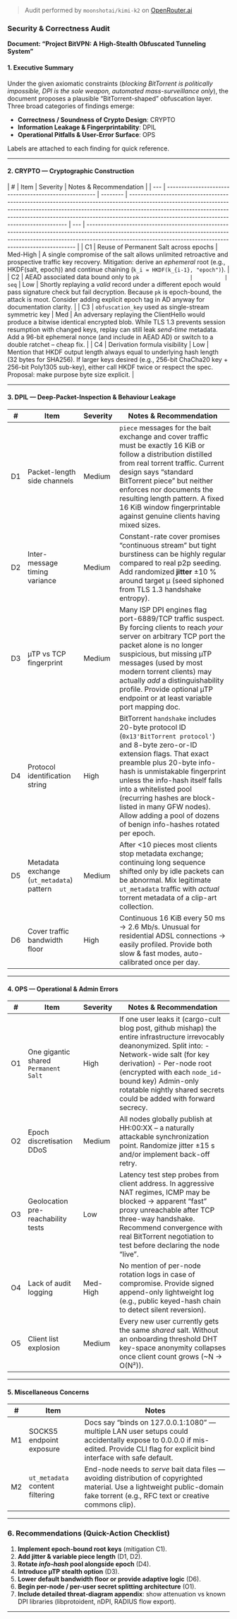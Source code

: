 > Audit performed by `moonshotai/kimi-k2` on [OpenRouter.ai](https://openrouter.ai/moonshotai/kimi-k2)

### Security & Correctness Audit

**Document: “Project BitVPN: A High-Stealth Obfuscated Tunneling System”**

#### 1. Executive Summary

Under the given axiomatic constraints (_blocking BitTorrent is politically impossible, DPI is the sole weapon, automated mass-surveillance only_), the document proposes a plausible “BitTorrent-shaped” obfuscation layer. Three broad categories of findings emerge:

- **Correctness / Soundness of Crypto Design**: CRYPTO
- **Information Leakage & Fingerprintability**: DPIL
- **Operational Pitfalls & User-Error Surface**: OPS

Labels are attached to each finding for quick reference.

---

#### 2. CRYPTO — Cryptographic Construction

| #   | Item                                                  | Severity | Notes & Recommendation                                                                                                                                                                                                                                                                             |
| --- | ----------------------------------------------------- | -------- | -------------------------------------------------------------------------------------------------------------------------------------------------------------------------------------------------------------------------------------------------------------------------------------------------- | --- | -------------------------------------------------------------------------------------------------------------------------------------------------------------------------------------------------------------------------------------- |
| C1  | Reuse of Permanent Salt across epochs                 | Med-High | A single compromise of the salt allows unlimited retroactive and prospective traffic key recovery. Mitigation: derive an _ephemeral_ root (e.g., HKDF(salt, epoch)) and continue chaining (`k_i = HKDF(k_{i-1}, "epoch")`).                                                                        |
| C2  | AEAD associated data bound only to `pk                |          | seq`                                                                                                                                                                                                                                                                                               | Low | Shortly replaying a _valid_ record under a different epoch would pass signature check but fail decryption. Because `pk` is epoch-bound, the attack is moot. Consider adding explicit epoch tag in AD anyway for documentation clarity. |
| C3  | `obfuscation_key` used as single-stream symmetric key | Med      | An adversary replaying the ClientHello would produce a bitwise identical encrypted blob. While TLS 1.3 prevents session resumption with changed keys, replay can still leak _send-time_ metadata. Add a 96-bit ephemeral nonce (and include in AEAD AD) or switch to a double ratchet – cheap fix. |
| C4  | Derivation formula visibility                         | Low      | Mention that HKDF output length always equal to underlying hash length (32 bytes for SHA256). If larger keys desired (e.g., 256-bit ChaCha20 key + 256-bit Poly1305 sub-key), either call HKDF twice or respect the spec. Proposal: make purpose byte size explicit.                               |

---

#### 3. DPIL — Deep-Packet-Inspection & Behaviour Leakage

| #   | Item                                      | Severity | Notes & Recommendation                                                                                                                                                                                                                                                                                                                                                                  |
| --- | ----------------------------------------- | -------- | --------------------------------------------------------------------------------------------------------------------------------------------------------------------------------------------------------------------------------------------------------------------------------------------------------------------------------------------------------------------------------------- |
| D1  | Packet-length side channels               | Medium   | `piece` messages for the bait exchange and cover traffic must be exactly 16 KiB or follow a distribution distilled from real torrent traffic. Current design says “standard BitTorrent piece” but neither enforces nor documents the resulting length pattern. A fixed 16 KiB window fingerprintable against genuine clients having mixed sizes.                                        |
| D2  | Inter-message timing variance             | Medium   | Constant-rate cover promises “continuous stream” but tight burstiness can be highly regular compared to real p2p seeding. Add randomized **jitter** ±10 % around target μ (seed siphoned from TLS 1.3 handshake entropy).                                                                                                                                                               |
| D3  | µTP vs TCP fingerprint                    | Medium   | Many ISP DPI engines flag port-6889/TCP traffic suspect. By forcing clients to reach _your_ server on arbitrary TCP port the packet alone is no longer suspicious, but missing µTP messages (used by most modern torrent clients) may actually _add_ a distinguishability profile. Provide optional µTP endpoint or at least variable port mapping doc.                                 |
| D4  | Protocol identification string            | High     | BitTorrent `handshake` includes 20-byte protocol ID (`0x13'BitTorrent protocol'`) and 8-byte zero-or-ID extension flags. That exact preamble plus 20-byte info-hash is unmistakable fingerprint unless the info-hash itself falls into a whitelisted pool (recurring hashes are block-listed in many GFW nodes). Allow adding a pool of dozens of benign info-hashes rotated per epoch. |
| D5  | Metadata exchange (`ut_metadata`) pattern | Medium   | After <10 pieces most clients stop metadata exchange; continuing long sequence shifted only by idle packets can be abnormal. Mix legitimate `ut_metadata` traffic with _actual_ torrent metadata of a clip-art collection.                                                                                                                                                              |
| D6  | Cover traffic bandwidth floor             | High     | Continuous 16 KiB every 50 ms → 2.6 Mb/s. Unusual for residential ADSL connections → easily profiled. Provide both slow & fast modes, auto-calibrated once per day.                                                                                                                                                                                                                     |

---

#### 4. OPS — Operational & Admin Errors

| #   | Item                                 | Severity | Notes & Recommendation                                                                                                                                                                                                                                                                                         |
| --- | ------------------------------------ | -------- | -------------------------------------------------------------------------------------------------------------------------------------------------------------------------------------------------------------------------------------------------------------------------------------------------------------- |
| O1  | One gigantic shared `Permanent Salt` | High     | If one user leaks it (cargo-cult blog post, github mishap) the entire infrastructure irrevocably deanonymized. Split into: - Network-wide salt (for key derivation) - Per-node root (encrypted with each `node_id`-bound key) Admin-only rotatable nightly shared secrets could be added with forward secrecy. |
| O2  | Epoch discretisation DDoS            | Medium   | All nodes globally publish at HH:00:XX – a naturally attackable synchronization point. Randomize jitter ±15 s and/or implement back-off retry.                                                                                                                                                                 |
| O3  | Geolocation pre-reachability tests   | Low      | Latency test step probes from client address. In aggressive NAT regimes, ICMP may be blocked → apparent “fast” proxy unreachable after TCP three-way handshake. Recommend convergence with real BitTorrent negotiation to test before declaring the node “live”.                                               |
| O4  | Lack of audit logging                | Med-High | No mention of per-node rotation logs in case of compromise. Provide signed append-only lightweight log (e.g., public keyed-hash chain to detect silent reversion).                                                                                                                                             |
| O5  | Client list explosion                | Medium   | Every new user currently gets the same _shared_ salt. Without an onboarding threshold DHT key-space anonymity collapses once client count grows (~N → O(N²)).                                                                                                                                                  |

---

#### 5. Miscellaneous Concerns

| #   | Item                            | Notes                                                                                                                                                                              |
| --- | ------------------------------- | ---------------------------------------------------------------------------------------------------------------------------------------------------------------------------------- |
| M1  | SOCKS5 endpoint exposure        | Docs say “binds on 127.0.0.1:1080” — multiple LAN user setups could accidentally expose to 0.0.0.0 if mis-edited. Provide CLI flag for explicit bind interface with safe default.  |
| M2  | `ut_metadata` content filtering | End-node needs to _serve_ bait data files — avoiding distribution of copyrighted material. Use a lightweight public-domain fake torrent (e.g., RFC text or creative commons clip). |

---

### 6. Recommendations (Quick-Action Checklist)

1. **Implement epoch-bound root keys** (mitigation C1).
2. **Add jitter & variable piece length** (D1, D2).
3. **Rotate _info-hash_ pool alongside epoch** (D4).
4. **Introduce µTP stealth option** (D3).
5. **Lower default bandwidth floor or provide adaptive logic** (D6).
6. **Begin per-node / per-user secret splitting architecture** (O1).
7. **Include detailed threat-diagram appendix**: show attenuation vs known DPI libraries (libprotoident, nDPI, RADIUS flow export).

---
